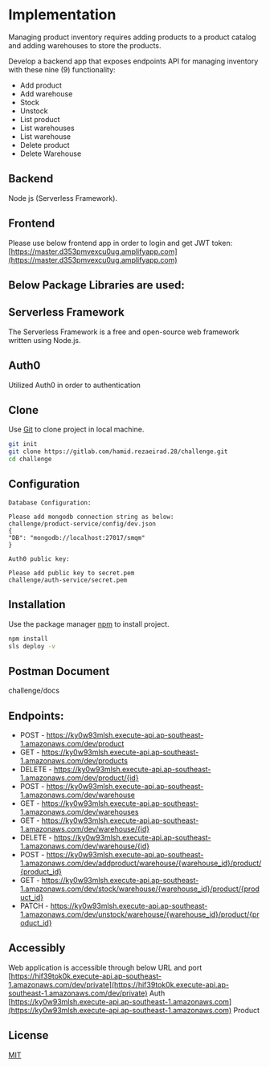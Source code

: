 # Implementation

Managing product inventory requires adding products to a product catalog and adding warehouses to store the products.

Develop a backend app that exposes endpoints API for managing inventory with these nine (9) functionality:

- Add product
- Add warehouse
- Stock
- Unstock
- List product
- List warehouses
- List warehouse
- Delete product
- Delete Warehouse

## Backend

Node js (Serverless Framework).

## Frontend

Please use below frontend app in order to login and get JWT token: <br>
[https://master.d353pmvexcu0ug.amplifyapp.com](https://master.d353pmvexcu0ug.amplifyapp.com)

## Below Package Libraries are used:

## Serverless Framework

The Serverless Framework is a free and open-source web framework written using Node.js.

## Auth0

Utilized Auth0 in order to authentication

## Clone

Use [Git](https://git-scm.com/) to clone project in local machine.

```bash
git init
git clone https://gitlab.com/hamid.rezaeirad.28/challenge.git
cd challenge
```

## Configuration

```
Database Configuration:

Please add mongodb connection string as below:
challenge/product-service/config/dev.json
{
"DB": "mongodb://localhost:27017/smqm"
}

Auth0 public key:

Please add public key to secret.pem
challenge/auth-service/secret.pem

```

## Installation

Use the package manager [npm](https://docs.npmjs.com/cli/install) to install project.

```bash
npm install
sls deploy -v


```

## Postman Document

challenge/docs

## Endpoints:

- POST - https://ky0w93mlsh.execute-api.ap-southeast-1.amazonaws.com/dev/product
- GET - https://ky0w93mlsh.execute-api.ap-southeast-1.amazonaws.com/dev/products
- DELETE - https://ky0w93mlsh.execute-api.ap-southeast-1.amazonaws.com/dev/product/{id}
- POST - https://ky0w93mlsh.execute-api.ap-southeast-1.amazonaws.com/dev/warehouse
- GET - https://ky0w93mlsh.execute-api.ap-southeast-1.amazonaws.com/dev/warehouses
- GET - https://ky0w93mlsh.execute-api.ap-southeast-1.amazonaws.com/dev/warehouse/{id}
- DELETE - https://ky0w93mlsh.execute-api.ap-southeast-1.amazonaws.com/dev/warehouse/{id}
- POST - https://ky0w93mlsh.execute-api.ap-southeast-1.amazonaws.com/dev/addproduct/warehouse/{warehouse_id}/product/{product_id}
- GET - https://ky0w93mlsh.execute-api.ap-southeast-1.amazonaws.com/dev/stock/warehouse/{warehouse_id}/product/{product_id}
- PATCH - https://ky0w93mlsh.execute-api.ap-southeast-1.amazonaws.com/dev/unstock/warehouse/{warehouse_id}/product/{product_id}

## Accessibly

Web application is accessible through below URL and port
<br/>
[https://hif39tok0k.execute-api.ap-southeast-1.amazonaws.com/dev/private](https://hif39tok0k.execute-api.ap-southeast-1.amazonaws.com/dev/private) Auth
<br/>
[https://ky0w93mlsh.execute-api.ap-southeast-1.amazonaws.com](https://ky0w93mlsh.execute-api.ap-southeast-1.amazonaws.com) Product

## License

[MIT](https://choosealicense.com/licenses/mit/)
